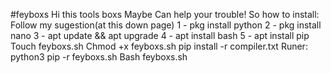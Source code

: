 #feyboxs
Hi this tools boxs Maybe Can help your trouble! 
So how to install: Follow my sugestion(at this down page) 
1 - pkg install python
2 - pkg install nano
3 - apt update && apt upgrade
4 - apt install bash
5 - apt install pip
Touch feyboxs.sh
Chmod +x feyboxs.sh
pip install -r compiler.txt
Runer:
python3 pip -r feyboxs.sh
Bash feyboxs.sh




